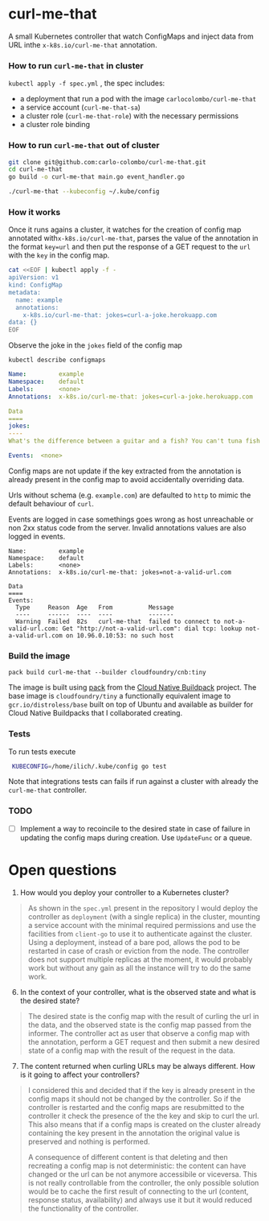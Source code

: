 # curl-me-that

A small Kubernetes controller that watch ConfigMaps and inject data from URL inthe  `x-k8s.io/curl-me-that` annotation.

### How to run `curl-me-that` in cluster

`kubectl apply -f spec.yml` , the spec includes:
* a deployment that run a pod with the image `carlocolombo/curl-me-that`
* a service account (`curl-me-that-sa`)
* a cluster role (`curl-me-that-role`) with the necessary permissions
* a cluster role binding

### How to run `curl-me-that` out of cluster

```bash
git clone git@github.com:carlo-colombo/curl-me-that.git
cd curl-me-that
go build -o curl-me-that main.go event_handler.go

./curl-me-that --kubeconfig ~/.kube/config
```

### How it works

Once it runs agains a cluster, it watches for the creation of config map annotated with`x-k8s.io/curl-me-that`, parses the value of the annotation in the format `key=url` and then put the response of a GET request to the `url` with the `key` in the config map.

```bash
cat <<EOF | kubectl apply -f -
apiVersion: v1
kind: ConfigMap
metadata:
  name: example
  annotations:
    x-k8s.io/curl-me-that: jokes=curl-a-joke.herokuapp.com
data: {}
EOF
```

Observe the joke in the `jokes` field of the config map

`kubectl describe configmaps`

```yaml
Name:         example
Namespace:    default
Labels:       <none>
Annotations:  x-k8s.io/curl-me-that: jokes=curl-a-joke.herokuapp.com

Data
====
jokes:
----
What's the difference between a guitar and a fish? You can't tuna fish!

Events:  <none>
```

Config maps are not update if the key extracted from the annotation is already present in the config map to avoid accidentally overriding data.

Urls without schema (e.g. `example.com`) are defaulted to `http` to mimic the default behaviour of `curl`. 

Events are logged in case somethings goes wrong as host unreachable or non 2xx status code from the server. Invalid annotations values are also logged in events.

```
Name:         example
Namespace:    default
Labels:       <none>
Annotations:  x-k8s.io/curl-me-that: jokes=not-a-valid-url.com

Data
====
Events:
  Type     Reason  Age   From          Message
  ----     ------  ----  ----          -------
  Warning  Failed  82s   curl-me-that  failed to connect to not-a-valid-url.com: Get "http://not-a-valid-url.com": dial tcp: lookup not-a-valid-url.com on 10.96.0.10:53: no such host

```

### Build the image

`pack build curl-me-that --builder cloudfoundry/cnb:tiny`

The image is built using [pack](https://github.com/buildpacks/pack) from the [Cloud Native Buildpack](https://buildpacks.io/) project. The base image is `cloudfoundry/tiny` a functionally equivalent image to `gcr.io/distroless/base` built on top of Ubuntu and available as builder for Cloud Native Buildpacks that I collaborated creating. 

### Tests

To run tests execute

```bash
 KUBECONFIG=/home/ilich/.kube/config go test
 ```
 
 Note that integrations tests can fails if run against a cluster with already the `curl-me-that` controller.
 
 ### TODO
 * [ ] Implement a way to recoincile to the desired state in case of failure in updating the config maps during creation. Use `UpdateFunc` or a queue.
 
 # Open questions

1. How would you deploy your controller to a Kubernetes cluster?

> As shown in the `spec.yml` present in the repository I would deploy the controller as `deployment` (with a single replica) in the cluster, mounting a service account with the minimal required permissions and use the facilities from `client-go` to use it to authenticate against the cluster. Using a deployment, instead of a bare pod, allows the pod to be restarted in case of crash or eviction from the node. The controller does not support multiple replicas at the moment, it would probably work but without any gain as all the instance will try to do the same work.

6. In the context of your controller, what is the observed state and what is the desired state?

> The desired state is the config map with the result of curling the url in the data, and the observed state is the config map passed from the informer. The controller act as user that observe a config map with the annotation, perform a GET request and then submit a new desired state of a config map with the result of the request in the data.

7. The content returned when curling URLs may be always different. How is it going to affect your controllers?

> I considered this and decided that if the key is already present in the config maps it should not be changed by the controller. So if the controller is restarted and the config maps are resubmitted to the controller it check the presence of the the key and skip to curl the url. This also means that if a config maps is created on the cluster already containing the key present in the annotation the original value is preserved and nothing is performed.
>
> A consequence of different content is that deleting and then recreating a config map is not deterministic: the content can have changed or the url can be not anymore accessibile or viceversa. This is not really controllable from the controller, the only possible solution would be to cache the first result of connecting to the url (content, response status, availability) and always use it but it would reduced the functionality of the controller.
